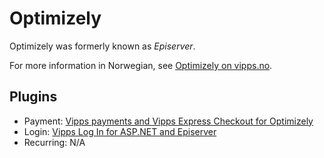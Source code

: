 <!-- START_METADATA
---
title: Optimizely plugin platform
sidebar_label: Optimizely
hide_table_of_contents: true
pagination_next: null
pagination_prev: null
---
END_METADATA -->

# Optimizely

Optimizely was formerly known as *Episerver*.

For more information in Norwegian, see [Optimizely on vipps.no](https://www.vipps.no/produkter-og-tjenester/bedrift/ta-betalt-paa-nett/ta-betalt-paa-nett/episerver/).

## Plugins

* Payment: [Vipps payments and Vipps Express Checkout for Optimizely](https://github.com/vippsas/vipps-episerver)
* Login: [Vipps Log In for ASP.NET and Episerver](https://github.com/vippsas/vipps-login-dotnet)
* Recurring: N/A

<!--
## Support

For support with the following, see:

* Payment: [Submit an issue at vipps-magento on GitHub](https://github.com/vippsas/vipps-episerver).
* Login: [Submit an issue at vipps-login-dotnet on GitHub](https://github.com/vippsas/vipps-login-dotnet).
-->